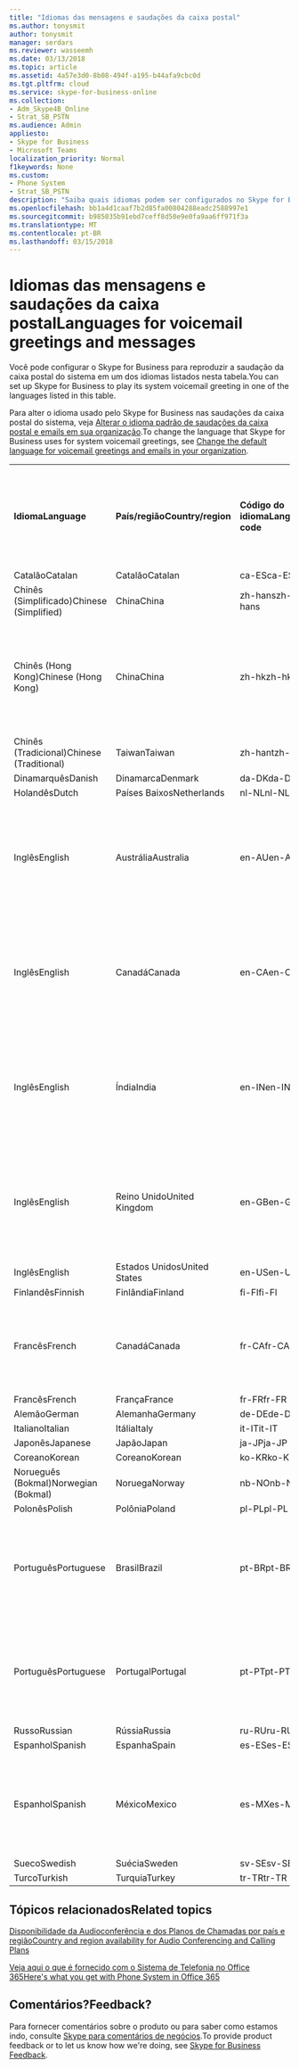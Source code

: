 ```yaml
---
title: "Idiomas das mensagens e saudações da caixa postal"
ms.author: tonysmit
author: tonysmit
manager: serdars
ms.reviewer: wasseemh
ms.date: 03/13/2018
ms.topic: article
ms.assetid: 4a57e3d0-8b08-494f-a195-b44afa9cbc0d
ms.tgt.pltfrm: cloud
ms.service: skype-for-business-online
ms.collection:
- Adm_Skype4B_Online
- Strat_SB_PSTN
ms.audience: Admin
appliesto:
- Skype for Business
- Microsoft Teams
localization_priority: Normal
f1keywords: None
ms.custom:
- Phone System
- Strat_SB_PSTN
description: "Saiba quais idiomas podem ser configurados no Skype for Business para as mensagens padrão do sistema. "
ms.openlocfilehash: bb1a4d1caaf7b2d85fa00804288eadc2588997e1
ms.sourcegitcommit: b985035b91ebd7ceff8d50e9e0fa9aa6ff971f3a
ms.translationtype: MT
ms.contentlocale: pt-BR
ms.lasthandoff: 03/15/2018
---
```

# <a name="languages-for-voicemail-greetings-and-messages"></a><span data-ttu-id="44189-103">Idiomas das mensagens e saudações da caixa postal</span><span class="sxs-lookup"><span data-stu-id="44189-103">Languages for voicemail greetings and messages</span></span>

<span data-ttu-id="44189-104">Você pode configurar o Skype for Business para reproduzir a saudação da caixa postal do sistema em um dos idiomas listados nesta tabela.</span><span class="sxs-lookup"><span data-stu-id="44189-104">You can set up Skype for Business to play its system voicemail greeting in one of the languages listed in this table.</span></span>
  
<span data-ttu-id="44189-105">Para alter o idioma usado pelo Skype for Business nas saudações da caixa postal do sistema, veja [Alterar o idioma padrão de saudações da caixa postal e emails em sua organização](change-the-default-language-for-greetings-and-emails.md).</span><span class="sxs-lookup"><span data-stu-id="44189-105">To change the language that Skype for Business uses for system voicemail greetings, see [Change the default language for voicemail greetings and emails in your organization](change-the-default-language-for-greetings-and-emails.md).</span></span>
  
|||||||
|:-----|:-----|:-----|:-----|:-----|:-----|
|<span data-ttu-id="44189-106">**Idioma**</span><span class="sxs-lookup"><span data-stu-id="44189-106">**Language**</span></span> <br/> |<span data-ttu-id="44189-107">**País/região**</span><span class="sxs-lookup"><span data-stu-id="44189-107">**Country/region**</span></span> <br/> |<span data-ttu-id="44189-108">**Código do idioma**</span><span class="sxs-lookup"><span data-stu-id="44189-108">**Language code**</span></span> <br/> |<span data-ttu-id="44189-109">**Disponível para visualização do usuário no email?**</span><span class="sxs-lookup"><span data-stu-id="44189-109">**Available for a user to see it in email?**</span></span> <br/> |<span data-ttu-id="44189-110">**Disponível quando o usuário liga?**</span><span class="sxs-lookup"><span data-stu-id="44189-110">**Available when the user calls in?**</span></span> <br/> |<span data-ttu-id="44189-111">**Transcrição disponível?**</span><span class="sxs-lookup"><span data-stu-id="44189-111">**Transcription available?**</span></span> <br/> |
|<span data-ttu-id="44189-112">Catalão</span><span class="sxs-lookup"><span data-stu-id="44189-112">Catalan</span></span>  <br/> |<span data-ttu-id="44189-113">Catalão</span><span class="sxs-lookup"><span data-stu-id="44189-113">Catalan</span></span>  <br/> |<span data-ttu-id="44189-114">ca-ES</span><span class="sxs-lookup"><span data-stu-id="44189-114">ca-ES</span></span>  <br/> |<span data-ttu-id="44189-115">Sim</span><span class="sxs-lookup"><span data-stu-id="44189-115">Yes</span></span>  <br/> |<span data-ttu-id="44189-116">Sim</span><span class="sxs-lookup"><span data-stu-id="44189-116">Yes</span></span>  <br/> |<span data-ttu-id="44189-117">Não</span><span class="sxs-lookup"><span data-stu-id="44189-117">No</span></span>  <br/> |
|<span data-ttu-id="44189-118">Chinês (Simplificado)</span><span class="sxs-lookup"><span data-stu-id="44189-118">Chinese (Simplified)</span></span>  <br/> |<span data-ttu-id="44189-119">China</span><span class="sxs-lookup"><span data-stu-id="44189-119">China</span></span>  <br/> |<span data-ttu-id="44189-120">zh-hans</span><span class="sxs-lookup"><span data-stu-id="44189-120">zh-hans</span></span>  <br/> |<span data-ttu-id="44189-121">Sim</span><span class="sxs-lookup"><span data-stu-id="44189-121">Yes</span></span>  <br/> |<span data-ttu-id="44189-122">Sim</span><span class="sxs-lookup"><span data-stu-id="44189-122">Yes</span></span>  <br/> |<span data-ttu-id="44189-123">Sim</span><span class="sxs-lookup"><span data-stu-id="44189-123">Yes</span></span>  <br/> |
|<span data-ttu-id="44189-124">Chinês (Hong Kong)</span><span class="sxs-lookup"><span data-stu-id="44189-124">Chinese (Hong Kong)</span></span>  <br/> |<span data-ttu-id="44189-125">China</span><span class="sxs-lookup"><span data-stu-id="44189-125">China</span></span>  <br/> |<span data-ttu-id="44189-126">zh-hk</span><span class="sxs-lookup"><span data-stu-id="44189-126">zh-hk</span></span>  <br/> |<span data-ttu-id="44189-127">Sim, mas é usado o Chinês (Tradicional) (zh-hant).</span><span class="sxs-lookup"><span data-stu-id="44189-127">Yes, but Chinese (Traditional) (zh-hant) is used.</span></span>  <br/> | <span data-ttu-id="44189-128">Sim</span><span class="sxs-lookup"><span data-stu-id="44189-128">Yes</span></span> <br/> |<span data-ttu-id="44189-129">Sim, mas é usado o Chinês (Tradicional) (zh-hant).</span><span class="sxs-lookup"><span data-stu-id="44189-129">Yes, but Chinese (Traditional) (zh-hant) is used.</span></span>  <br/> |
|<span data-ttu-id="44189-130">Chinês (Tradicional)</span><span class="sxs-lookup"><span data-stu-id="44189-130">Chinese (Traditional)</span></span>  <br/> |<span data-ttu-id="44189-131">Taiwan</span><span class="sxs-lookup"><span data-stu-id="44189-131">Taiwan</span></span>  <br/> |<span data-ttu-id="44189-132">zh-hant</span><span class="sxs-lookup"><span data-stu-id="44189-132">zh-hant</span></span>  <br/> |<span data-ttu-id="44189-133">Sim</span><span class="sxs-lookup"><span data-stu-id="44189-133">Yes</span></span>  <br/> |<span data-ttu-id="44189-134">Sim</span><span class="sxs-lookup"><span data-stu-id="44189-134">Yes</span></span>  <br/> |<span data-ttu-id="44189-135">Não</span><span class="sxs-lookup"><span data-stu-id="44189-135">No</span></span>  <br/> |
|<span data-ttu-id="44189-136">Dinamarquês</span><span class="sxs-lookup"><span data-stu-id="44189-136">Danish</span></span>  <br/> |<span data-ttu-id="44189-137">Dinamarca</span><span class="sxs-lookup"><span data-stu-id="44189-137">Denmark</span></span>  <br/> |<span data-ttu-id="44189-138">da-DK</span><span class="sxs-lookup"><span data-stu-id="44189-138">da-DK</span></span>  <br/> |<span data-ttu-id="44189-139">Sim</span><span class="sxs-lookup"><span data-stu-id="44189-139">Yes</span></span>  <br/> |<span data-ttu-id="44189-140">Sim</span><span class="sxs-lookup"><span data-stu-id="44189-140">Yes</span></span>  <br/> |<span data-ttu-id="44189-141">Não</span><span class="sxs-lookup"><span data-stu-id="44189-141">No</span></span>  <br/> |
|<span data-ttu-id="44189-142">Holandês</span><span class="sxs-lookup"><span data-stu-id="44189-142">Dutch</span></span>  <br/> |<span data-ttu-id="44189-143">Países Baixos</span><span class="sxs-lookup"><span data-stu-id="44189-143">Netherlands</span></span>  <br/> |<span data-ttu-id="44189-144">nl-NL</span><span class="sxs-lookup"><span data-stu-id="44189-144">nl-NL</span></span>  <br/> |<span data-ttu-id="44189-145">Sim</span><span class="sxs-lookup"><span data-stu-id="44189-145">Yes</span></span>  <br/> |<span data-ttu-id="44189-146">Sim</span><span class="sxs-lookup"><span data-stu-id="44189-146">Yes</span></span>  <br/> |<span data-ttu-id="44189-147">Não</span><span class="sxs-lookup"><span data-stu-id="44189-147">No</span></span>  <br/> |
|<span data-ttu-id="44189-148">Inglês</span><span class="sxs-lookup"><span data-stu-id="44189-148">English</span></span>  <br/> |<span data-ttu-id="44189-149">Austrália</span><span class="sxs-lookup"><span data-stu-id="44189-149">Australia</span></span>  <br/> |<span data-ttu-id="44189-150">en-AU</span><span class="sxs-lookup"><span data-stu-id="44189-150">en-AU</span></span>  <br/> |<span data-ttu-id="44189-151">Sim, mas é usado o Inglês (Estados Unidos) (en-US).</span><span class="sxs-lookup"><span data-stu-id="44189-151">Yes, but US English (en-US) is used.</span></span>  <br/> |<span data-ttu-id="44189-152">Sim</span><span class="sxs-lookup"><span data-stu-id="44189-152">Yes</span></span>  <br/> |<span data-ttu-id="44189-153">Sim, mas é usado o Inglês (Estados Unidos) (en-US).</span><span class="sxs-lookup"><span data-stu-id="44189-153">Yes, but US English (en-US) is used.</span></span>  <br/> |
|<span data-ttu-id="44189-154">Inglês</span><span class="sxs-lookup"><span data-stu-id="44189-154">English</span></span>  <br/> |<span data-ttu-id="44189-155">Canadá</span><span class="sxs-lookup"><span data-stu-id="44189-155">Canada</span></span>  <br/> |<span data-ttu-id="44189-156">en-CA</span><span class="sxs-lookup"><span data-stu-id="44189-156">en-CA</span></span>  <br/> |<span data-ttu-id="44189-157">Sim, mas é usado o Inglês (Estados Unidos) (en-US).</span><span class="sxs-lookup"><span data-stu-id="44189-157">Yes, but US English (en-US) is used.</span></span>  <br/> |<span data-ttu-id="44189-158">Sim</span><span class="sxs-lookup"><span data-stu-id="44189-158">Yes</span></span>  <br/> |<span data-ttu-id="44189-159">Sim, mas é usado o Inglês (Estados Unidos) (en-US).</span><span class="sxs-lookup"><span data-stu-id="44189-159">Yes, but US English (en-US) is used.</span></span>  <br/> |
|<span data-ttu-id="44189-160">Inglês</span><span class="sxs-lookup"><span data-stu-id="44189-160">English</span></span>  <br/> |<span data-ttu-id="44189-161">Índia</span><span class="sxs-lookup"><span data-stu-id="44189-161">India</span></span>  <br/> |<span data-ttu-id="44189-162">en-IN</span><span class="sxs-lookup"><span data-stu-id="44189-162">en-IN</span></span>  <br/> |<span data-ttu-id="44189-163">Sim, mas é usado o Inglês (Estados Unidos) (en-US).</span><span class="sxs-lookup"><span data-stu-id="44189-163">Yes, but US English (en-US) is used.</span></span>  <br/> |<span data-ttu-id="44189-164">Sim</span><span class="sxs-lookup"><span data-stu-id="44189-164">Yes</span></span>  <br/> |<span data-ttu-id="44189-165">Sim, mas é usado o Inglês (Estados Unidos) (en-US).</span><span class="sxs-lookup"><span data-stu-id="44189-165">Yes, but US English (en-US) is used.</span></span>  <br/> |
|<span data-ttu-id="44189-166">Inglês</span><span class="sxs-lookup"><span data-stu-id="44189-166">English</span></span>  <br/> |<span data-ttu-id="44189-167">Reino Unido</span><span class="sxs-lookup"><span data-stu-id="44189-167">United Kingdom</span></span>  <br/> |<span data-ttu-id="44189-168">en-GB</span><span class="sxs-lookup"><span data-stu-id="44189-168">en-GB</span></span>  <br/> |<span data-ttu-id="44189-169">Sim, mas é usado o Inglês (Estados Unidos) (en-US).</span><span class="sxs-lookup"><span data-stu-id="44189-169">Yes, but US English (en-US) is used.</span></span>  <br/> |<span data-ttu-id="44189-170">Sim</span><span class="sxs-lookup"><span data-stu-id="44189-170">Yes</span></span>  <br/> |<span data-ttu-id="44189-171">Sim, mas é usado o Inglês (Estados Unidos) (en-US).</span><span class="sxs-lookup"><span data-stu-id="44189-171">Yes, but US English (en-US) is used.</span></span>  <br/> |
|<span data-ttu-id="44189-172">Inglês</span><span class="sxs-lookup"><span data-stu-id="44189-172">English</span></span>  <br/> |<span data-ttu-id="44189-173">Estados Unidos</span><span class="sxs-lookup"><span data-stu-id="44189-173">United States</span></span>  <br/> |<span data-ttu-id="44189-174">en-US</span><span class="sxs-lookup"><span data-stu-id="44189-174">en-US</span></span>  <br/> |<span data-ttu-id="44189-175">Sim</span><span class="sxs-lookup"><span data-stu-id="44189-175">Yes</span></span>  <br/> |<span data-ttu-id="44189-176">Sim</span><span class="sxs-lookup"><span data-stu-id="44189-176">Yes</span></span>  <br/> |<span data-ttu-id="44189-177">Sim</span><span class="sxs-lookup"><span data-stu-id="44189-177">Yes</span></span>  <br/> |
|<span data-ttu-id="44189-178">Finlandês</span><span class="sxs-lookup"><span data-stu-id="44189-178">Finnish</span></span>  <br/> |<span data-ttu-id="44189-179">Finlândia</span><span class="sxs-lookup"><span data-stu-id="44189-179">Finland</span></span>  <br/> |<span data-ttu-id="44189-180">fi-Fl</span><span class="sxs-lookup"><span data-stu-id="44189-180">fi-Fl</span></span>  <br/> |<span data-ttu-id="44189-181">Sim</span><span class="sxs-lookup"><span data-stu-id="44189-181">Yes</span></span>  <br/> |<span data-ttu-id="44189-182">Sim</span><span class="sxs-lookup"><span data-stu-id="44189-182">Yes</span></span>  <br/> |<span data-ttu-id="44189-183">Não</span><span class="sxs-lookup"><span data-stu-id="44189-183">No</span></span>  <br/> |
|<span data-ttu-id="44189-184">Francês</span><span class="sxs-lookup"><span data-stu-id="44189-184">French</span></span>  <br/> |<span data-ttu-id="44189-185">Canadá</span><span class="sxs-lookup"><span data-stu-id="44189-185">Canada</span></span>  <br/> |<span data-ttu-id="44189-186">fr-CA</span><span class="sxs-lookup"><span data-stu-id="44189-186">fr-CA</span></span>  <br/> |<span data-ttu-id="44189-187">Sim, mas é usado o Francês (França) (fr-FR).</span><span class="sxs-lookup"><span data-stu-id="44189-187">Yes, but France French (fr-FR) is used.</span></span>  <br/> |<span data-ttu-id="44189-188">Sim</span><span class="sxs-lookup"><span data-stu-id="44189-188">Yes</span></span>  <br/> |<span data-ttu-id="44189-189">Sim, mas é usado o Francês (França) (fr-FR).</span><span class="sxs-lookup"><span data-stu-id="44189-189">Yes, but France French (fr-FR) is used.</span></span>  <br/> |
|<span data-ttu-id="44189-190">Francês</span><span class="sxs-lookup"><span data-stu-id="44189-190">French</span></span>  <br/> |<span data-ttu-id="44189-191">França</span><span class="sxs-lookup"><span data-stu-id="44189-191">France</span></span>  <br/> |<span data-ttu-id="44189-192">fr-FR</span><span class="sxs-lookup"><span data-stu-id="44189-192">fr-FR</span></span>  <br/> |<span data-ttu-id="44189-193">Sim</span><span class="sxs-lookup"><span data-stu-id="44189-193">Yes</span></span>  <br/> |<span data-ttu-id="44189-194">Sim</span><span class="sxs-lookup"><span data-stu-id="44189-194">Yes</span></span>  <br/> |<span data-ttu-id="44189-195">Sim</span><span class="sxs-lookup"><span data-stu-id="44189-195">Yes</span></span>  <br/> |
|<span data-ttu-id="44189-196">Alemão</span><span class="sxs-lookup"><span data-stu-id="44189-196">German</span></span>  <br/> |<span data-ttu-id="44189-197">Alemanha</span><span class="sxs-lookup"><span data-stu-id="44189-197">Germany</span></span>  <br/> |<span data-ttu-id="44189-198">de-DE</span><span class="sxs-lookup"><span data-stu-id="44189-198">de-DE</span></span>  <br/> |<span data-ttu-id="44189-199">Sim</span><span class="sxs-lookup"><span data-stu-id="44189-199">Yes</span></span>  <br/> |<span data-ttu-id="44189-200">Sim</span><span class="sxs-lookup"><span data-stu-id="44189-200">Yes</span></span>  <br/> |<span data-ttu-id="44189-201">Sim</span><span class="sxs-lookup"><span data-stu-id="44189-201">Yes</span></span>  <br/> |
|<span data-ttu-id="44189-202">Italiano</span><span class="sxs-lookup"><span data-stu-id="44189-202">Italian</span></span>  <br/> |<span data-ttu-id="44189-203">Itália</span><span class="sxs-lookup"><span data-stu-id="44189-203">Italy</span></span>  <br/> |<span data-ttu-id="44189-204">it-IT</span><span class="sxs-lookup"><span data-stu-id="44189-204">it-IT</span></span>  <br/> |<span data-ttu-id="44189-205">Sim</span><span class="sxs-lookup"><span data-stu-id="44189-205">Yes</span></span>  <br/> |<span data-ttu-id="44189-206">Sim</span><span class="sxs-lookup"><span data-stu-id="44189-206">Yes</span></span>  <br/> |<span data-ttu-id="44189-207">Sim</span><span class="sxs-lookup"><span data-stu-id="44189-207">Yes</span></span>  <br/> |
|<span data-ttu-id="44189-208">Japonês</span><span class="sxs-lookup"><span data-stu-id="44189-208">Japanese</span></span>  <br/> |<span data-ttu-id="44189-209">Japão</span><span class="sxs-lookup"><span data-stu-id="44189-209">Japan</span></span>  <br/> |<span data-ttu-id="44189-210">ja-JP</span><span class="sxs-lookup"><span data-stu-id="44189-210">ja-JP</span></span>  <br/> |<span data-ttu-id="44189-211">Sim</span><span class="sxs-lookup"><span data-stu-id="44189-211">Yes</span></span>  <br/> |<span data-ttu-id="44189-212">Sim</span><span class="sxs-lookup"><span data-stu-id="44189-212">Yes</span></span>  <br/> |<span data-ttu-id="44189-213">Não</span><span class="sxs-lookup"><span data-stu-id="44189-213">No</span></span>  <br/> |
|<span data-ttu-id="44189-214">Coreano</span><span class="sxs-lookup"><span data-stu-id="44189-214">Korean</span></span>  <br/> |<span data-ttu-id="44189-215">Coreano</span><span class="sxs-lookup"><span data-stu-id="44189-215">Korean</span></span>  <br/> |<span data-ttu-id="44189-216">ko-KR</span><span class="sxs-lookup"><span data-stu-id="44189-216">ko-KR</span></span>  <br/> |<span data-ttu-id="44189-217">Sim</span><span class="sxs-lookup"><span data-stu-id="44189-217">Yes</span></span>  <br/> |<span data-ttu-id="44189-218">Sim</span><span class="sxs-lookup"><span data-stu-id="44189-218">Yes</span></span>  <br/> |<span data-ttu-id="44189-219">Não</span><span class="sxs-lookup"><span data-stu-id="44189-219">No</span></span>  <br/> |
|<span data-ttu-id="44189-220">Norueguês (Bokmal)</span><span class="sxs-lookup"><span data-stu-id="44189-220">Norwegian (Bokmal)</span></span>  <br/> |<span data-ttu-id="44189-221">Noruega</span><span class="sxs-lookup"><span data-stu-id="44189-221">Norway</span></span>  <br/> |<span data-ttu-id="44189-222">nb-NO</span><span class="sxs-lookup"><span data-stu-id="44189-222">nb-NO</span></span>  <br/> |<span data-ttu-id="44189-223">Sim</span><span class="sxs-lookup"><span data-stu-id="44189-223">Yes</span></span>  <br/> |<span data-ttu-id="44189-224">Sim</span><span class="sxs-lookup"><span data-stu-id="44189-224">Yes</span></span>  <br/> |<span data-ttu-id="44189-225">Não</span><span class="sxs-lookup"><span data-stu-id="44189-225">No</span></span>  <br/> |
|<span data-ttu-id="44189-226">Polonês</span><span class="sxs-lookup"><span data-stu-id="44189-226">Polish</span></span>  <br/> |<span data-ttu-id="44189-227">Polônia</span><span class="sxs-lookup"><span data-stu-id="44189-227">Poland</span></span>  <br/> |<span data-ttu-id="44189-228">pl-PL</span><span class="sxs-lookup"><span data-stu-id="44189-228">pl-PL</span></span>  <br/> |<span data-ttu-id="44189-229">Sim</span><span class="sxs-lookup"><span data-stu-id="44189-229">Yes</span></span>  <br/> | <span data-ttu-id="44189-230">Sim</span><span class="sxs-lookup"><span data-stu-id="44189-230">Yes</span></span> <br/> |<span data-ttu-id="44189-231">Não</span><span class="sxs-lookup"><span data-stu-id="44189-231">No</span></span>  <br/> |
|<span data-ttu-id="44189-232">Português</span><span class="sxs-lookup"><span data-stu-id="44189-232">Portuguese</span></span>  <br/> |<span data-ttu-id="44189-233">Brasil</span><span class="sxs-lookup"><span data-stu-id="44189-233">Brazil</span></span>  <br/> |<span data-ttu-id="44189-234">pt-BR</span><span class="sxs-lookup"><span data-stu-id="44189-234">pt-BR</span></span>  <br/> |<span data-ttu-id="44189-235">Sim, mas é usado o Português (Portugal) (pt-PT).</span><span class="sxs-lookup"><span data-stu-id="44189-235">Yes, but Portugal Portuguese (pt-PT) is used.</span></span>  <br/> |<span data-ttu-id="44189-236">Sim</span><span class="sxs-lookup"><span data-stu-id="44189-236">Yes</span></span>  <br/> |<span data-ttu-id="44189-237">Sim</span><span class="sxs-lookup"><span data-stu-id="44189-237">Yes</span></span>  <br/> |
|<span data-ttu-id="44189-238">Português</span><span class="sxs-lookup"><span data-stu-id="44189-238">Portuguese</span></span>  <br/> |<span data-ttu-id="44189-239">Portugal</span><span class="sxs-lookup"><span data-stu-id="44189-239">Portugal</span></span>  <br/> |<span data-ttu-id="44189-240">pt-PT</span><span class="sxs-lookup"><span data-stu-id="44189-240">pt-PT</span></span>  <br/> |<span data-ttu-id="44189-241">Sim</span><span class="sxs-lookup"><span data-stu-id="44189-241">Yes</span></span>  <br/> |<span data-ttu-id="44189-242">Sim</span><span class="sxs-lookup"><span data-stu-id="44189-242">Yes</span></span>  <br/> |<span data-ttu-id="44189-243">Sim, mas é usado o Português (Brasil) (pt-BR).</span><span class="sxs-lookup"><span data-stu-id="44189-243">Yes, but Brazil Portuguese (pt-BR) is used.</span></span>  <br/> |
|<span data-ttu-id="44189-244">Russo</span><span class="sxs-lookup"><span data-stu-id="44189-244">Russian</span></span>  <br/> |<span data-ttu-id="44189-245">Rússia</span><span class="sxs-lookup"><span data-stu-id="44189-245">Russia</span></span>  <br/> |<span data-ttu-id="44189-246">ru-RU</span><span class="sxs-lookup"><span data-stu-id="44189-246">ru-RU</span></span>  <br/> |<span data-ttu-id="44189-247">Sim</span><span class="sxs-lookup"><span data-stu-id="44189-247">Yes</span></span>  <br/> |<span data-ttu-id="44189-248">Sim</span><span class="sxs-lookup"><span data-stu-id="44189-248">Yes</span></span>  <br/> |<span data-ttu-id="44189-249">Não</span><span class="sxs-lookup"><span data-stu-id="44189-249">No</span></span>  <br/> |
|<span data-ttu-id="44189-250">Espanhol</span><span class="sxs-lookup"><span data-stu-id="44189-250">Spanish</span></span>  <br/> |<span data-ttu-id="44189-251">Espanha</span><span class="sxs-lookup"><span data-stu-id="44189-251">Spain</span></span>  <br/> |<span data-ttu-id="44189-252">es-ES</span><span class="sxs-lookup"><span data-stu-id="44189-252">es-ES</span></span>  <br/> |<span data-ttu-id="44189-253">Sim</span><span class="sxs-lookup"><span data-stu-id="44189-253">Yes</span></span>  <br/> |<span data-ttu-id="44189-254">Sim</span><span class="sxs-lookup"><span data-stu-id="44189-254">Yes</span></span>  <br/> |<span data-ttu-id="44189-255">Sim</span><span class="sxs-lookup"><span data-stu-id="44189-255">Yes</span></span>  <br/> |
|<span data-ttu-id="44189-256">Espanhol</span><span class="sxs-lookup"><span data-stu-id="44189-256">Spanish</span></span>  <br/> |<span data-ttu-id="44189-257">México</span><span class="sxs-lookup"><span data-stu-id="44189-257">Mexico</span></span>  <br/> |<span data-ttu-id="44189-258">es-MX</span><span class="sxs-lookup"><span data-stu-id="44189-258">es-MX</span></span>  <br/> |<span data-ttu-id="44189-259">Sim, mas é usado o Espanhol (Espanha) (es-ES).</span><span class="sxs-lookup"><span data-stu-id="44189-259">Yes, but Spain Spanish (es-ES) is used.</span></span>  <br/> |<span data-ttu-id="44189-260">Sim</span><span class="sxs-lookup"><span data-stu-id="44189-260">Yes</span></span>  <br/> |<span data-ttu-id="44189-261">Sim, mas é usado o Espanhol (Espanha) (es-ES).</span><span class="sxs-lookup"><span data-stu-id="44189-261">Yes, but Spain Spanish (es-ES) is used.</span></span>  <br/> |
|<span data-ttu-id="44189-262">Sueco</span><span class="sxs-lookup"><span data-stu-id="44189-262">Swedish</span></span>  <br/> |<span data-ttu-id="44189-263">Suécia</span><span class="sxs-lookup"><span data-stu-id="44189-263">Sweden</span></span>  <br/> |<span data-ttu-id="44189-264">sv-SE</span><span class="sxs-lookup"><span data-stu-id="44189-264">sv-SE</span></span>  <br/> |<span data-ttu-id="44189-265">Sim</span><span class="sxs-lookup"><span data-stu-id="44189-265">Yes</span></span>  <br/> |<span data-ttu-id="44189-266">Sim</span><span class="sxs-lookup"><span data-stu-id="44189-266">Yes</span></span>  <br/> |<span data-ttu-id="44189-267">Não</span><span class="sxs-lookup"><span data-stu-id="44189-267">No</span></span>  <br/> |
|<span data-ttu-id="44189-268">Turco</span><span class="sxs-lookup"><span data-stu-id="44189-268">Turkish</span></span>  <br/> |<span data-ttu-id="44189-269">Turquia</span><span class="sxs-lookup"><span data-stu-id="44189-269">Turkey</span></span>  <br/> |<span data-ttu-id="44189-270">tr-TR</span><span class="sxs-lookup"><span data-stu-id="44189-270">tr-TR</span></span>  <br/> |<span data-ttu-id="44189-271">Sim</span><span class="sxs-lookup"><span data-stu-id="44189-271">Yes</span></span>  <br/> |<span data-ttu-id="44189-272">Sim</span><span class="sxs-lookup"><span data-stu-id="44189-272">Yes</span></span>  <br/> |<span data-ttu-id="44189-273">Não</span><span class="sxs-lookup"><span data-stu-id="44189-273">No</span></span>  <br/> |
   
## <a name="related-topics"></a><span data-ttu-id="44189-274">Tópicos relacionados</span><span class="sxs-lookup"><span data-stu-id="44189-274">Related topics</span></span>
[<span data-ttu-id="44189-275">Disponibilidade da Audioconferência e dos Planos de Chamadas por país e região</span><span class="sxs-lookup"><span data-stu-id="44189-275">Country and region availability for Audio Conferencing and Calling Plans</span></span>](../../country-and-region-availability-for-audio-conferencing-and-calling-plans/country-and-region-availability-for-audio-conferencing-and-calling-plans.md)

[<span data-ttu-id="44189-276">Veja aqui o que é fornecido com o Sistema de Telefonia no Office 365</span><span class="sxs-lookup"><span data-stu-id="44189-276">Here's what you get with Phone System in Office 365</span></span>](../../what-is-phone-system-in-office-365/here-s-what-you-get-with-phone-system.md)
  
## <a name="feedback"></a><span data-ttu-id="44189-277">Comentários?</span><span class="sxs-lookup"><span data-stu-id="44189-277">Feedback?</span></span>
<span data-ttu-id="44189-278">Para fornecer comentários sobre o produto ou para saber como estamos indo, consulte [Skype para comentários de negócios](https://www.skypefeedback.com).</span><span class="sxs-lookup"><span data-stu-id="44189-278">To provide product feedback or to let us know how we're doing, see [Skype for Business Feedback](https://www.skypefeedback.com).</span></span>
